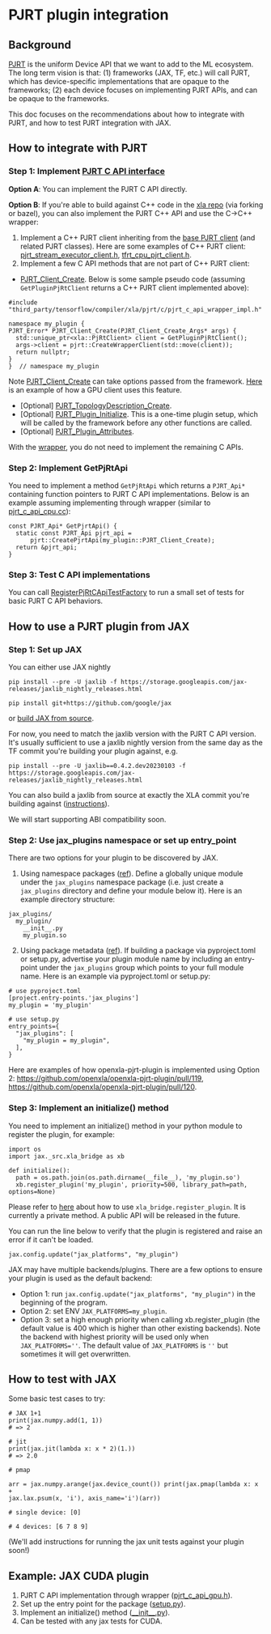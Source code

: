 # PJRT plugin integration

## Background

[PJRT](https://github.com/openxla/xla/blob/c23fbd601a017be25726fd6d624b22daa6a8a4e5/xla/pjrt/c/pjrt_c_api.h) is the uniform Device API that we want to add to the ML ecosystem. The long term vision is that: (1) frameworks (JAX, TF, etc.) will call PJRT, which has device-specific implementations that are opaque to the frameworks; (2) each device focuses on implementing PJRT APIs, and can be opaque to the frameworks.

This doc focuses on the recommendations about how to integrate with PJRT, and how to test PJRT integration with JAX.

## How to integrate with PJRT

### Step 1: Implement [PJRT C API interface](https://github.com/openxla/xla/blob/71a4e6e6e4e9f0f8b8f25c07a32ad489aff19239/xla/pjrt/c/pjrt_c_api.h)

**Option A**: You can implement the PJRT C API directly.

**Option B**: If you're able to build against C++ code in the [xla repo](https://github.com/openxla/xla) (via forking or bazel), you can also implement the PJRT C++ API and use the C→C++ wrapper:

1. Implement a C++ PJRT client inheriting from the [base PJRT client](https://github.com/openxla/xla/blob/main/xla/pjrt/pjrt_client.h) (and related PJRT classes). Here are some examples of C++ PJRT client: [pjrt\_stream\_executor\_client.h](https://github.com/openxla/xla/blob/c23fbd601a017be25726fd6d624b22daa6a8a4e5/xla/pjrt/pjrt_stream_executor_client.h), [tfrt\_cpu\_pjrt\_client.h](https://github.com/openxla/xla/blob/c23fbd601a017be25726fd6d624b22daa6a8a4e5/xla/pjrt/tfrt_cpu_pjrt_client.h).
1. Implement a few C API methods that are not part of C++ PJRT client:
  * [PJRT\_Client\_Create](https://github.com/openxla/xla/blob/c23fbd601a017be25726fd6d624b22daa6a8a4e5/xla/pjrt/c/pjrt_c_api.h#L344-L365). Below is some sample pseudo code (assuming `GetPluginPjRtClient` returns a C++ PJRT client implemented above):
```
#include "third_party/tensorflow/compiler/xla/pjrt/c/pjrt_c_api_wrapper_impl.h"

namespace my_plugin {
PJRT_Error* PJRT_Client_Create(PJRT_Client_Create_Args* args) {
  std::unique_ptr<xla::PjRtClient> client = GetPluginPjRtClient();
  args->client = pjrt::CreateWrapperClient(std::move(client));
  return nullptr;
}
}  // namespace my_plugin
```
  Note [PJRT\_Client\_Create](https://github.com/openxla/xla/blob/c23fbd601a017be25726fd6d624b22daa6a8a4e5/xla/pjrt/c/pjrt_c_api.h#L344-L365) can take options passed from the framework. [Here](https://github.com/openxla/xla/blob/c23fbd601a017be25726fd6d624b22daa6a8a4e5/xla/pjrt/c/pjrt_c_api_gpu_internal.cc#L48-L102) is an example of how a GPU client uses this feature.

  * [Optional] [PJRT\_TopologyDescription\_Create](https://github.com/openxla/xla/blob/c23fbd601a017be25726fd6d624b22daa6a8a4e5/xla/pjrt/c/pjrt_c_api.h#L1815-L1830).
  * [Optional] [PJRT\_Plugin\_Initialize](https://github.com/openxla/xla/blob/c23fbd601a017be25726fd6d624b22daa6a8a4e5/xla/pjrt/c/pjrt_c_api.h#L173-L180). This is a one-time plugin setup, which will be called by the framework before any other functions are called.
  * [Optional] [PJRT\_Plugin\_Attributes](https://github.com/openxla/xla/blob/c23fbd601a017be25726fd6d624b22daa6a8a4e5/xla/pjrt/c/pjrt_c_api.h#L182-L194).

With the [wrapper](https://github.com/openxla/xla/blob/c23fbd601a017be25726fd6d624b22daa6a8a4e5/xla/pjrt/c/pjrt_c_api_wrapper_impl.h), you do not need to implement the remaining C APIs.


### Step 2: Implement GetPjRtApi

You need to implement a method `GetPjRtApi` which returns a `PJRT_Api*` containing function pointers to PJRT C API implementations. Below is an example assuming implementing through wrapper (similar to [pjrt\_c\_api\_cpu.cc](https://github.com/openxla/xla/blob/main/xla/pjrt/c/pjrt_c_api_cpu.cc)):
```
const PJRT_Api* GetPjrtApi() {
  static const PJRT_Api pjrt_api =
      pjrt::CreatePjrtApi(my_plugin::PJRT_Client_Create);
  return &pjrt_api;
}
```

### Step 3: Test C API implementations

You can call [RegisterPjRtCApiTestFactory](https://github.com/openxla/xla/blob/c23fbd601a017be25726fd6d624b22daa6a8a4e5/xla/pjrt/c/pjrt_c_api_test.h#L31C6-L31C33) to run a small set of tests for basic PJRT C API behaviors.

## How to use a PJRT plugin from JAX

### Step 1: Set up JAX

You can either use JAX nightly
```
pip install --pre -U jaxlib -f https://storage.googleapis.com/jax-releases/jaxlib_nightly_releases.html

pip install git+https://github.com/google/jax
```
or [build JAX from source](https://jax.readthedocs.io/en/latest/developer.html#building-jaxlib-from-source).

For now, you need to match the jaxlib version with the PJRT C API version. It's usually sufficient to use a jaxlib nightly version from the same day as the TF commit you're building your plugin against, e.g.
```
pip install --pre -U jaxlib==0.4.2.dev20230103 -f https://storage.googleapis.com/jax-releases/jaxlib_nightly_releases.html
```
You can also build a jaxlib from source at exactly the XLA commit you're building against ([instructions](https://jax.readthedocs.io/en/latest/developer.html#building-jaxlib-from-source-with-a-modified-xla-repository)).

We will start supporting ABI compatibility soon.

### Step 2: Use jax\_plugins namespace or set up entry\_point

There are two options for your plugin to be discovered by JAX.

1. Using namespace packages ([ref](https://packaging.python.org/en/latest/guides/creating-and-discovering-plugins/#using-naming-convention)). Define a globally unique module under the `jax_plugins` namespace package (i.e. just create a `jax_plugins` directory and define your module below it). Here is an example directory structure:
```
jax_plugins/
  my_plugin/
    __init__.py
    my_plugin.so
```
2. Using package metadata ([ref](https://packaging.python.org/en/latest/guides/creating-and-discovering-plugins/#using-package-metadata)). If building a package via pyproject.toml or setup.py, advertise your plugin module name by including an entry-point under the `jax_plugins` group which points to your full module name. Here is an example via pyproject.toml or setup.py:
```
# use pyproject.toml
[project.entry-points.'jax_plugins']
my_plugin = 'my_plugin'

# use setup.py
entry_points={
  "jax_plugins": [
    "my_plugin = my_plugin",
  ],
}
```
Here are examples of how openxla-pjrt-plugin is implemented using Option 2: https://github.com/openxla/openxla-pjrt-plugin/pull/119, https://github.com/openxla/openxla-pjrt-plugin/pull/120.

### Step 3: Implement an initialize() method

You need to implement an initialize() method in your python module to register the plugin, for example:
```
import os
import jax._src.xla_bridge as xb

def initialize():
  path = os.path.join(os.path.dirname(__file__), 'my_plugin.so')
  xb.register_plugin('my_plugin', priority=500, library_path=path, options=None)
```
Please refer to [here](https://github.com/google/jax/blob/8f283bc9ed50d3828bd468ae57b1ee4df1527624/jax/_src/xla_bridge.py#L420) about how to use `xla_bridge.register_plugin`. It is currently a private method. A public API will be released in the future.

You can run the line below to verify that the plugin is registered and raise an error if it can't be loaded.
```
jax.config.update("jax_platforms", "my_plugin")
```
JAX may have multiple backends/plugins. There are a few options to ensure your plugin is used as the default backend:
*   Option 1: run `jax.config.update("jax_platforms", "my_plugin")` in the beginning of the program.
*   Option 2: set ENV `JAX_PLATFORMS=my_plugin`.
*   Option 3: set a high enough priority when calling xb.register\_plugin (the default value is 400 which is higher than other existing backends). Note the backend with highest priority will be used only when `JAX_PLATFORMS=''`. The default value of `JAX_PLATFORMS` is `''` but sometimes it will get overwritten.

## How to test with JAX

Some basic test cases to try:
```
# JAX 1+1
print(jax.numpy.add(1, 1))
# => 2

# jit
print(jax.jit(lambda x: x * 2)(1.))
# => 2.0

# pmap

arr = jax.numpy.arange(jax.device_count()) print(jax.pmap(lambda x: x +
jax.lax.psum(x, 'i'), axis_name='i')(arr))

# single device: [0]

# 4 devices: [6 7 8 9]

```
(We'll add instructions for running the jax unit tests against your plugin soon!)

## Example: JAX CUDA plugin

1. PJRT C API implementation through wrapper ([pjrt\_c\_api\_gpu.h](https://github.com/openxla/xla/blob/c23fbd601a017be25726fd6d624b22daa6a8a4e5/xla/pjrt/c/pjrt_c_api_gpu.h)).
1. Set up the entry point for the package ([setup.py](https://github.com/google/jax/blob/main/jax_plugins/cuda/setup.py)).
1. Implement an initialize() method ([\_\_init\_\_.py](https://github.com/google/jax/blob/a10854786b6d1bc92a65dd314916b151640789af/plugins/cuda/__init__.py#L31-L51)).
1. Can be tested with any jax tests for CUDA.
```
